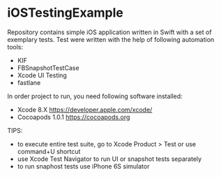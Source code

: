 # iOSTestingExample

Repository contains simple iOS application written in Swift with a set of exemplary tests. Test were written with the help of following automation tools:
- KIF
- FBSnapshotTestCase
- Xcode UI Testing
- fastlane

In order project to run, you need following software installed: 
- Xcode 8.X https://developer.apple.com/xcode/
- Cocoapods 1.0.1 https://cocoapods.org

TIPS:
- to execute entire test suite, go to Xcode Product > Test or use command+U shortcut
- use Xcode Test Navigator to run UI or snapshot tests separately
- to run snaphost tests use iPhone 6S simulator 


